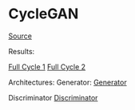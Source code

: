 # CycleGAN

[Source](https://medium.com/@chilldenaya/cyclegan-introduction-pytorch-implementation-5b53913741ca)

Results:

[Full Cycle 1](full_result1.png)
[Full Cycle 2](full_result2.png)

Architectures:
Generator:
[Generator](generator.png)

Discriminator
[Discriminator](discriminator.png)
